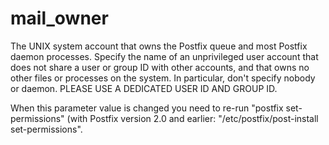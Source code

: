 # mail_owner 


The UNIX system account that owns the Postfix queue and most Postfix
daemon processes.  Specify the name of an unprivileged user account
that does not share a user or group ID with other accounts, and that
owns no other files
or processes on the system.  In particular, don't specify nobody
or daemon.  PLEASE USE A DEDICATED USER ID AND GROUP ID.



When this parameter value is changed you need to re-run "postfix
set-permissions" (with Postfix version 2.0 and earlier:
"/etc/postfix/post-install set-permissions".



